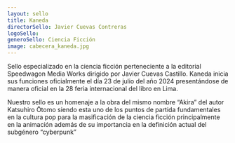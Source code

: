```yaml
---
layout: sello
title: Kaneda
directorSello: Javier Cuevas Contreras
logoSello:
generoSello: Ciencia Ficción
image: cabecera_kaneda.jpg
---
```

Sello especializado en la ciencia ficción perteneciente a la editorial Speedwagon Media Works dirigido por Javier Cuevas Castillo.
Kaneda inicia sus funciones oficialmente el día 23 de julio del año 2024 presentándose de manera oficial en la 28 feria internacional del libro en Lima.

Nuestro sello es un homenaje a la obra del mismo nombre “Akira” del autor  Katsuhiro Ōtomo siendo esta uno de los puntos de partida fundamentales en la cultura pop para la masificación de la ciencia ficción principalmente en la animación además de su importancia en la definición actual del subgénero “cyberpunk” 

